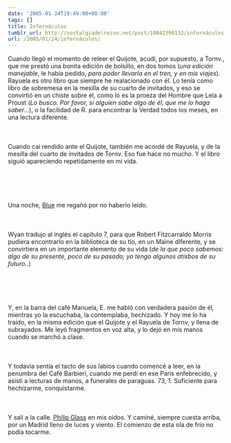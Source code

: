 ```yaml
---
date: '2005-01-24T19:49:00+00:00'
tags: []
title: Infernáculos
tumblr_url: http://nostalgiadelreino.net/post/18842396132/infernáculos
url: /2005/01/24/infernáculos/
---
```


<p>Cuando llegó el momento de releer el Quijote, acudí, por supuesto, a Tornv., que me prestó una bonita edición de bolsillo, en dos tomos (<em>una edición manejable</em>, le había pedido, <em>para poder llevarla en el tren, y en mis viajes</em>). Rayuela es otro libro que siempre he realacionado con él. Lo tenía como libro de sobremesa en la mesilla de su cuarto de invitados, y eso se convirtió en un chiste sobre él, como lo es la proeza del Hombre que Leía a Proust (<em>Lo busco. Por favor, si alguien sabe algo de él, que me lo haga saber&hellip;</em>), o la facilidad de R. para encontrar la Verdad todos los meses, en una lectura diferente.<br/><br/><br/><br/>Cuando caí rendido ante el Quijote, también me acordé de Rayuela, y de la mesilla del cuarto de invitados de Tornv. Eso fue hace no mucho. Y el libro siguió apareciendo repetidamente en mi vida.<br/><br/><br/><br/><br/><br/>Una noche, <a href="http://mmhblue.blogspot.com/">Blue</a> me regañó por no haberlo leído.<br/><br/><br/><br/>Wyan tradujo al inglés el capítulo 7, para que Robert Fitzcarraldo Morris pudiera encontrarlo en la biblioteca de su tío, en un Maine diferente, y se convirtiera en un importante elemento de su vida (<em>de la que poco sabemos: algo de su presente, poco de su pasado;  yo tengo algunos atisbos de su futuro.</em>.)<br/><br/><br/><br/><br/><br/>Y, en la barra del café Manuela, E. me habló con verdadera pasión de él, mientras yo la escuchaba, la contemplaba, hechizado. Y hoy me lo ha traído, en la misma edición que el Quijote y el Rayuela de Tornv, y llena de subrayados. Me leyó fragmentos en voz alta, y lo dejó en mis manos cuando se marchó a clase.<br/><br/><br/><br/>Y todavía sentía el tacto de sus labios cuando comencé a leer, en la penumbra del Café Barbieri, cuando me perdí en ese París enfebrecido, y asistí a lecturas de manos, a funerales de paraguas. 73, 1. Suficiente para hechizarme, conquistarme.<br/><br/><br/><br/>Y salí a la calle. <a href="http://en.wikipedia.org/wiki/Philip_Glass">Philip Glass</a> en mis oídos. Y caminé, siempre cuesta arriba, por un Madrid lleno de luces y viento. El comienzo de esta ola de frío no podía tocarme.</p><div class="blogger-post-footer"><img width="1" height="1" src="https://blogger.googleusercontent.com/tracker/1180118427259117074-5528773397356533932?l=nostalgiadelreino.blogspot.com" alt=""/></div>